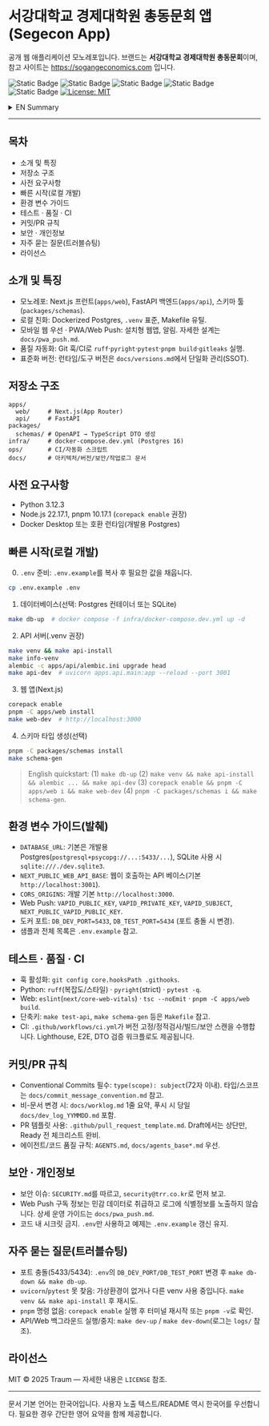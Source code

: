 # 서강대학교 경제대학원 총동문회 앱 (Segecon App)

공개 웹 애플리케이션 모노레포입니다. 브랜드는 **서강대학교 경제대학원 총동문회**이며, 참고 사이트는 https://sogangeconomics.com 입니다.

![Static Badge](https://img.shields.io/badge/Python-3.12.3-3776AB?logo=python&logoColor=white)
![Static Badge](https://img.shields.io/badge/Node-22.17.1-339933?logo=node.js&logoColor=white)
![Static Badge](https://img.shields.io/badge/pnpm-10.17.1-F69220?logo=pnpm&logoColor=white)
![Static Badge](https://img.shields.io/badge/Next.js-15-black?logo=next.js)
![Static Badge](https://img.shields.io/badge/FastAPI-0.118-009688?logo=fastapi)
[![License: MIT](https://img.shields.io/badge/License-MIT-blue.svg)](LICENSE)

<details>
<summary>EN Summary</summary>

Public monorepo for the Sogang GS Economics Alumni web service. Contains a Next.js web app, a FastAPI backend, and an OpenAPI→TypeScript DTO tool. See Quickstart and docs below.

</details>

---

## 목차
- 소개 및 특징
- 저장소 구조
- 사전 요구사항
- 빠른 시작(로컬 개발)
- 환경 변수 가이드
- 테스트 · 품질 · CI
- 커밋/PR 규칙
- 보안 · 개인정보
- 자주 묻는 질문(트러블슈팅)
- 라이선스

## 소개 및 특징
- 모노레포: Next.js 프런트(`apps/web`), FastAPI 백엔드(`apps/api`), 스키마 툴(`packages/schemas`).
- 로컬 친화: Dockerized Postgres, `.venv` 표준, Makefile 유틸.
- 모바일 웹 우선 · PWA/Web Push: 설치형 웹앱, 알림. 자세한 설계는 `docs/pwa_push.md`.
- 품질 자동화: Git 훅/CI로 `ruff`·`pyright`·`pytest`·`pnpm build`·`gitleaks` 실행.
- 표준화 버전: 런타임/도구 버전은 `docs/versions.md`에서 단일화 관리(SSOT).

## 저장소 구조
```
apps/
  web/     # Next.js(App Router)
  api/     # FastAPI
packages/
  schemas/ # OpenAPI → TypeScript DTO 생성
infra/     # docker-compose.dev.yml (Postgres 16)
ops/       # CI/자동화 스크립트
docs/      # 아키텍처/버전/보안/작업로그 문서
```

## 사전 요구사항
- Python 3.12.3
- Node.js 22.17.1, pnpm 10.17.1 (`corepack enable` 권장)
- Docker Desktop 또는 호환 런타임(개발용 Postgres)

## 빠른 시작(로컬 개발)
0) `.env` 준비: `.env.example`를 복사 후 필요한 값을 채웁니다.
```bash
cp .env.example .env
```

1) 데이터베이스(선택: Postgres 컨테이너 또는 SQLite)
```bash
make db-up  # docker compose -f infra/docker-compose.dev.yml up -d
```

2) API 서버(.venv 권장)
```bash
make venv && make api-install
make info-venv
alembic -c apps/api/alembic.ini upgrade head
make api-dev  # uvicorn apps.api.main:app --reload --port 3001
```

3) 웹 앱(Next.js)
```bash
corepack enable
pnpm -C apps/web install
make web-dev  # http://localhost:3000
```

4) 스키마 타입 생성(선택)
```bash
pnpm -C packages/schemas install
make schema-gen
```

> English quickstart: (1) `make db-up` (2) `make venv && make api-install && alembic ... && make api-dev` (3) `corepack enable && pnpm -C apps/web i && make web-dev` (4) `pnpm -C packages/schemas i && make schema-gen`.

## 환경 변수 가이드(발췌)
- `DATABASE_URL`: 기본은 개발용 Postgres(`postgresql+psycopg://...:5433/...`), SQLite 사용 시 `sqlite:///./dev.sqlite3`.
- `NEXT_PUBLIC_WEB_API_BASE`: 웹이 호출하는 API 베이스(기본 `http://localhost:3001`).
- `CORS_ORIGINS`: 개발 기본 `http://localhost:3000`.
- Web Push: `VAPID_PUBLIC_KEY`, `VAPID_PRIVATE_KEY`, `VAPID_SUBJECT`, `NEXT_PUBLIC_VAPID_PUBLIC_KEY`.
- 도커 포트: `DB_DEV_PORT=5433`, `DB_TEST_PORT=5434` (포트 충돌 시 변경).
- 샘플과 전체 목록은 `.env.example` 참고.

## 테스트 · 품질 · CI
- 훅 활성화: `git config core.hooksPath .githooks`.
- Python: `ruff`(복잡도/스타일) · `pyright`(strict) · `pytest -q`.
- Web: `eslint`(`next/core-web-vitals`) · `tsc --noEmit` · `pnpm -C apps/web build`.
- 단축키: `make test-api`, `make schema-gen` 등은 `Makefile` 참고.
- CI: `.github/workflows/ci.yml`가 버전 고정/정적검사/빌드/보안 스캔을 수행합니다. Lighthouse, E2E, DTO 검증 워크플로도 제공됩니다.

## 커밋/PR 규칙
- Conventional Commits 필수: `type(scope): subject`(72자 이내). 타입/스코프는 `docs/commit_message_convention.md` 참고.
- 비-문서 변경 시: `docs/worklog.md` 1줄 요약, 푸시 시 당일 `docs/dev_log_YYMMDD.md` 포함.
- PR 템플릿 사용: `.github/pull_request_template.md`. Draft에서는 상단만, Ready 전 체크리스트 완비.
- 에이전트/코드 품질 규칙: `AGENTS.md`, `docs/agents_base*.md` 우선.

## 보안 · 개인정보
- 보안 이슈: `SECURITY.md`를 따르고, `security@trr.co.kr`로 먼저 보고.
- Web Push 구독 정보는 민감 데이터로 취급하고 로그에 식별정보를 노출하지 않습니다. 상세 운영 가이드는 `docs/pwa_push.md`.
- 코드 내 시크릿 금지. `.env`만 사용하고 예제는 `.env.example` 갱신 유지.

## 자주 묻는 질문(트러블슈팅)
- 포트 충돌(5433/5434): `.env`의 `DB_DEV_PORT/DB_TEST_PORT` 변경 후 `make db-down && make db-up`.
- `uvicorn`/`pytest` 못 찾음: 가상환경이 없거나 다른 venv 사용 중입니다. `make venv && make api-install` 후 재시도.
- `pnpm` 명령 없음: `corepack enable` 실행 후 터미널 재시작 또는 `pnpm -v`로 확인.
- API/Web 백그라운드 실행/중지: `make dev-up` / `make dev-down`(로그는 `logs/` 참조).

## 라이선스
MIT © 2025 Traum — 자세한 내용은 `LICENSE` 참조.

---
문서 기본 언어는 한국어입니다. 사용자 노출 텍스트/README 역시 한국어를 우선합니다. 필요한 경우 간단한 영어 요약을 함께 제공합니다.
